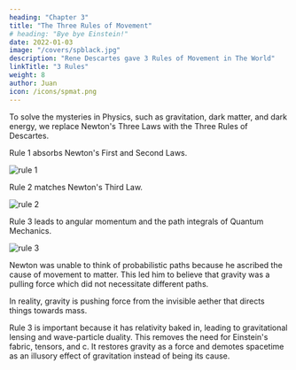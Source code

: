 ```yaml
---
heading: "Chapter 3"
title: "The Three Rules of Movement"
# heading: "Bye bye Einstein!"
date: 2022-01-03
image: "/covers/spblack.jpg"
description: "Rene Descartes gave 3 Rules of Movement in The World"
linkTitle: "3 Rules"
weight: 8
author: Juan
icon: /icons/spmat.png
---
```



To solve the mysteries in Physics, such as gravitation, dark matter, and dark energy, we replace Newton's Three Laws with the Three Rules of Descartes.

Rule 1 absorbs Newton's First and Second Laws.

![rule 1](/covers/rule1.jpg)

Rule 2 matches Newton's Third Law.

![rule 2](/covers/rule2.jpg)

Rule 3 leads to angular momentum and the path integrals of Quantum Mechanics.

![rule 3](/covers/rule3.jpg)

Newton was unable to think of probabilistic paths because he ascribed the cause of movement to matter. This led him to believe that gravity was a pulling force which did not necessitate different paths.

In reality, gravity is pushing force from the invisible aether that directs things towards mass. <!-- This manifests as the -->

Rule 3 is important because it has relativity baked in, leading to gravitational lensing and wave-particle duality. This removes the need for Einstein's fabric, tensors, and c. It restores gravity as a force and demotes spacetime as an illusory effect of gravitation instead of being its cause.

<!-- Superhysics uses the 3 Rules of Movement from Descartes instead of the Law of Motion from Isaac Newton. This is because Newton's laws are already included in the Rules of Descartes.   -->

